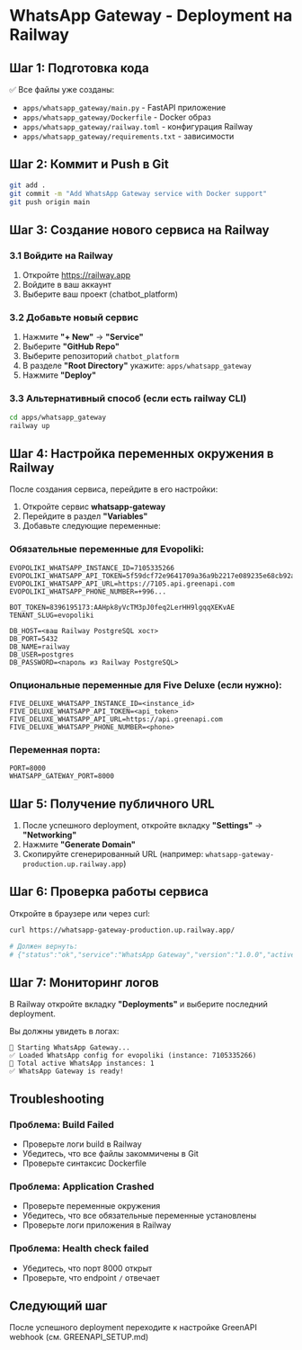 # WhatsApp Gateway - Deployment на Railway

## Шаг 1: Подготовка кода

✅ Все файлы уже созданы:
- `apps/whatsapp_gateway/main.py` - FastAPI приложение
- `apps/whatsapp_gateway/Dockerfile` - Docker образ
- `apps/whatsapp_gateway/railway.toml` - конфигурация Railway
- `apps/whatsapp_gateway/requirements.txt` - зависимости

## Шаг 2: Коммит и Push в Git

```bash
git add .
git commit -m "Add WhatsApp Gateway service with Docker support"
git push origin main
```

## Шаг 3: Создание нового сервиса на Railway

### 3.1 Войдите на Railway
1. Откройте https://railway.app
2. Войдите в ваш аккаунт
3. Выберите ваш проект (chatbot_platform)

### 3.2 Добавьте новый сервис
1. Нажмите **"+ New"** → **"Service"**
2. Выберите **"GitHub Repo"**
3. Выберите репозиторий `chatbot_platform`
4. В разделе **"Root Directory"** укажите: `apps/whatsapp_gateway`
5. Нажмите **"Deploy"**

### 3.3 Альтернативный способ (если есть railway CLI)
```bash
cd apps/whatsapp_gateway
railway up
```

## Шаг 4: Настройка переменных окружения в Railway

После создания сервиса, перейдите в его настройки:

1. Откройте сервис **whatsapp-gateway**
2. Перейдите в раздел **"Variables"**
3. Добавьте следующие переменные:

### Обязательные переменные для Evopoliki:

```
EVOPOLIKI_WHATSAPP_INSTANCE_ID=7105335266
EVOPOLIKI_WHATSAPP_API_TOKEN=5f59dcf72e9641709a36a9b2217e089235e68cb92a7b4f2197
EVOPOLIKI_WHATSAPP_API_URL=https://7105.api.greenapi.com
EVOPOLIKI_WHATSAPP_PHONE_NUMBER=+996...

BOT_TOKEN=8396195173:AAHpk8yVcTM3pJ0feq2LerHH9lgqqXEKvAE
TENANT_SLUG=evopoliki

DB_HOST=<ваш Railway PostgreSQL хост>
DB_PORT=5432
DB_NAME=railway
DB_USER=postgres
DB_PASSWORD=<пароль из Railway PostgreSQL>
```

### Опциональные переменные для Five Deluxe (если нужно):

```
FIVE_DELUXE_WHATSAPP_INSTANCE_ID=<instance_id>
FIVE_DELUXE_WHATSAPP_API_TOKEN=<api_token>
FIVE_DELUXE_WHATSAPP_API_URL=https://api.greenapi.com
FIVE_DELUXE_WHATSAPP_PHONE_NUMBER=<phone>
```

### Переменная порта:
```
PORT=8000
WHATSAPP_GATEWAY_PORT=8000
```

## Шаг 5: Получение публичного URL

1. После успешного deployment, откройте вкладку **"Settings"** → **"Networking"**
2. Нажмите **"Generate Domain"**
3. Скопируйте сгенерированный URL (например: `whatsapp-gateway-production.up.railway.app`)

## Шаг 6: Проверка работы сервиса

Откройте в браузере или через curl:

```bash
curl https://whatsapp-gateway-production.up.railway.app/

# Должен вернуть:
# {"status":"ok","service":"WhatsApp Gateway","version":"1.0.0","active_tenants":1}
```

## Шаг 7: Мониторинг логов

В Railway откройте вкладку **"Deployments"** и выберите последний deployment.

Вы должны увидеть в логах:
```
🚀 Starting WhatsApp Gateway...
✅ Loaded WhatsApp config for evopoliki (instance: 7105335266)
📱 Total active WhatsApp instances: 1
✅ WhatsApp Gateway is ready!
```

## Troubleshooting

### Проблема: Build Failed
- Проверьте логи build в Railway
- Убедитесь, что все файлы закоммичены в Git
- Проверьте синтаксис Dockerfile

### Проблема: Application Crashed
- Проверьте переменные окружения
- Убедитесь, что все обязательные переменные установлены
- Проверьте логи приложения в Railway

### Проблема: Health check failed
- Убедитесь, что порт 8000 открыт
- Проверьте, что endpoint `/` отвечает

## Следующий шаг

После успешного deployment переходите к настройке GreenAPI webhook (см. GREENAPI_SETUP.md)

